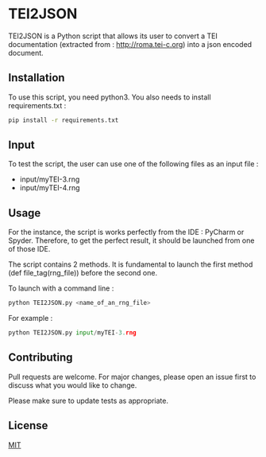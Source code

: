 # TEI2JSON

TEI2JSON is a Python script that allows its user to convert a TEI documentation (extracted from : http://roma.tei-c.org) into a json encoded document.

## Installation

To use this script, you need python3. You also needs to install requirements.txt :

```bash
pip install -r requirements.txt
```

## Input

To test the script, the user can use one of the following files as an input file :
- input/myTEI-3.rng
- input/myTEI-4.rng

## Usage

For the instance, the script is works perfectly from the IDE : PyCharm or Spyder.
Therefore, to get the perfect result, it should be launched from one of those IDE.

The script contains 2 methods. It is fundamental to launch the first method (def file_tag(rng_file)) before the second one.

To launch with a command line :
```python
python TEI2JSON.py <name_of_an_rng_file>
```
For example :
```python
python TEI2JSON.py input/myTEI-3.rng
```

## Contributing
Pull requests are welcome. For major changes, please open an issue first to discuss what you would like to change.

Please make sure to update tests as appropriate.

## License
[MIT](https://choosealicense.com/licenses/mit/)
